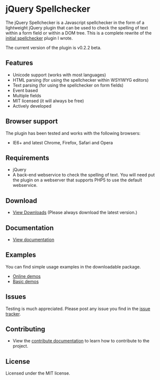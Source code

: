 # jQuery Spellchecker

The jQuery Spellchecker is a Javascript spellchecker in the form of a lightweight jQuery plugin that can be used to check the spelling of text within a form field or within a DOM tree.
This is a complete rewrite of the [initial spellchecker](http://code.google.com/p/jquery-spellchecker/) plugin I wrote.

The current version of the plugin is v0.2.2 beta.

## Features

* Unicode support (works with most languages)
* HTML parsing (for using the spellchecker within WSYIWYG editors)
* Text parsing (for using the spellchecker on form fields)
* Event based
* Multiple fields
* MIT licensed (it will always be free)
* Actively developed

## Browser support

The plugin has been tested and works with the following browsers:

* IE6+ and latest Chrome, Firefox, Safari and Opera

## Requirements

* jQuery
* A back-end webservice to check the spelling of text. You will need put the plugin on a webserver that supports PHP5 to use the default webservice.

## Download

* [View Downloads](https://github.com/badsyntax/jquery-spellchecker/downloads) (Please always download the latest version.)

## Documentation

* [View documentation](https://github.com/badsyntax/jquery-spellchecker/wiki/Documentation)

## Examples

You can find simple usage examples in the downloadable package.

* [Online demos](http://jquery-spellchecker.badsyntax.co)
* [Basic demos](http://jquery-spellchecker.badsyntax.co/basic)


## Issues

Testing is much appreciated. Please post any issue you find in the [issue tracker](https://github.com/badsyntax/jquery-spellchecker/issues).

## Contributing

* View the [contribute documentation](https://github.com/badsyntax/jquery-spellchecker/blob/master/CONTRIBUTING.md) to learn how to contribute to the project.

## License

Licensed under the MIT license.
